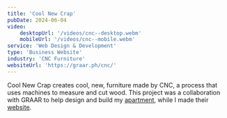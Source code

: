 ```yaml
---
title: 'Cool New Crap'
pubDate: 2024-06-04
video:
    desktopUrl: '/videos/cnc--desktop.webm'
    mobileUrl: '/videos/cnc--mobile.webm'
service: 'Web Design & Development'
type: 'Business Website'
industry: 'CNC Furniture'
websiteUrl: 'https://graar.ph/cnc/'
---
```

Cool New Crap creates cool, new, furniture made by CNC, a process that uses machines to measure and cut wood. This project was a collaboration with GRAAR to help design and build my <a href="https://graar.ph/post/casa-c/" target="_blank">apartment</a>, while I made their <a href="https://graar.ph/" target="_blank">website</a>.

